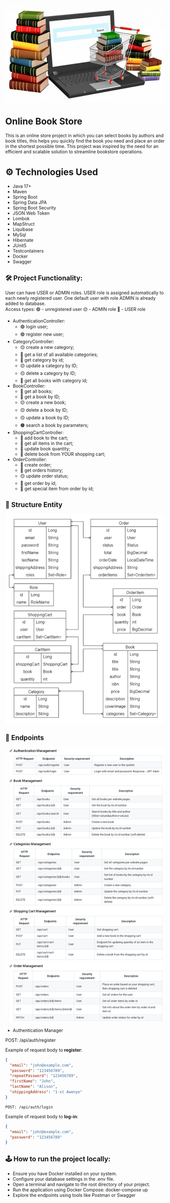 ![BookStoreImage.jpg](Images/BookStoreImage.jpg)

# **Online Book Store**

This is an online store project in which you can select books by authors and book titles, 
this helps you quickly find the book you need and place an order in the shortest possible time.
This project was inspired by the need for an efficient and scalable solution to streamline bookstore operations.

#  ⚙️ Technologies Used
* Java 17+
* Maven
* Spring Boot
* Spring Data JPA
* Spring Boot Security
* JSON Web Token
* Lombok
* MapStruct
* Liquibase
* MySql
* Hibernate
* JUnit5
* Testcontainers
* Docker
* Swagger

## 🛠️ Project Functionality:

User can have USER or ADMIN roles. USER role is assigned automatically to each newly registered user. One default user with role ADMIN is already added to database. <br />
Access types: 🟢 - unregistered user 🟡 - ADMIN role 🔴 - USER role
* AuthenticationController:
    * 🟢 login user;
    * 🟢 register new user;
* CategoryController:
    * 🟡 create a new category;
    * 🔴 get a list of all available categories;
    * 🔴 get category by id;
    * 🟡 update a category by ID;
    * 🟡 delete a category by ID;
    * 🔴 get all books with category id;
* BookController:
    * 🔴 get all books;
    * 🔴 get a book by ID;
    * 🟡 create a new book;
    * 🟡 delete a book by ID;
    * 🟡 update a book by ID;
    * 🟠 search a book by parameters;
* ShoppingCartController:
    * 🔴 add book to the cart;
    * 🔴 get all items in the cart;
    * 🔴 update book quantity;
    * 🔴 delete book from YOUR shopping cart;
* OrderController:
    * 🔴 create order;
    * 🔴 get orders history;
    * 🟡 update order status;
    * 🔴 get order by id;
    * 🔴 get special item from order by id;

## 🔗 Structure Entity 
![Structure.jpg](Images/Structure.jpg)

## 🔗 Endpoints
![Endpoints.jpg](Images/Endpoints.jpg)

* Authentication Manager 

POST: /api/auth/register

Example of request body to **register**:

```json
{
  "email": "john@example.com",
  "password": "123456789",
  "repeatPassword": "123456789",
  "firstName": "John",
  "lastName": "Alison",
  "shippingAddress": "1-st Awenye"
}
```
``` 
POST: /api/auth/login
```
Example of request body to **log-in**:

```json
{
  "email": "john@example.com",
  "password": "123456789"
}
```

## 🕹️ How to run the project locally:
* Ensure you have Docker installed on your system.
* Configure your database settings in the .env file.
* Open a terminal and navigate to the root directory of your project.
* Run the application using Docker Compose: docker-compose up
* Explore the endpoints using tools like Postman or Swagger
